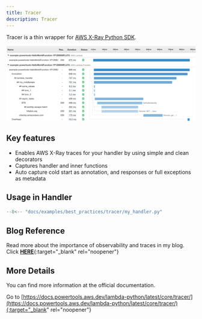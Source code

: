 ```yaml
---
title: Tracer
description: Tracer
---
```

Tracer is a thin wrapper for [AWS X-Ray Python SDK](https://github.com/aws/aws-xray-sdk-python/).

![Tracer](../media/tracer.png)

## **Key features**

* Enables AWS X-Ray traces for your handler by using simple and clean decorators
* Captures handler and inner functions
* Auto capture cold start as annotation, and responses or full exceptions as metadata

## **Usage in Handler**

```python hl_lines="11 14 19" title="my_handler.py"
--8<-- "docs/examples/best_practices/tracer/my_handler.py"
```

## **Blog Reference**

Read more about the importance of observability and traces in my blog. Click [**HERE**](https://www.ranthebuilder.cloud/post/aws-lambda-cookbook-elevate-your-handler-s-code-part-2-observability){:target="_blank" rel="noopener"}

## **More Details**

You can find more information at the official documentation.

Go to [https://docs.powertools.aws.dev/lambda-python/latest/core/tracer/](https://docs.powertools.aws.dev/lambda-python/latest/core/tracer/){:target="_blank" rel="noopener"}
